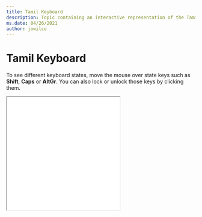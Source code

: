 ```yaml
--- 
title: Tamil Keyboard 
description: Topic containing an interactive representation of the Tamil Keyboard 
ms.date: 04/26/2021 
author: jowilco 
--- 
```

 
# Tamil Keyboard 
 
To see different keyboard states, move the mouse over state keys such as **Shift**, **Caps** or **AltGr**. You can also lock or unlock those keys by clicking them. 
 
<iframe src="kbdintam.html" height="300"></iframe> 
